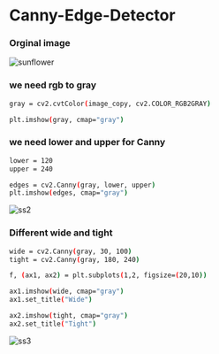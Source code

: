 # Canny-Edge-Detector

### Orginal image
![sunflower](https://user-images.githubusercontent.com/47830409/63924154-7293e400-ca50-11e9-854a-25f133625d74.jpg)

### we need rgb to gray
```sh
gray = cv2.cvtColor(image_copy, cv2.COLOR_RGB2GRAY)

plt.imshow(gray, cmap="gray")
```
### we need lower and upper for Canny
```sh
lower = 120
upper = 240

edges = cv2.Canny(gray, lower, upper)
plt.imshow(edges, cmap="gray")
```

![ss2](https://user-images.githubusercontent.com/47830409/63924662-50e72c80-ca51-11e9-9fb4-fdf22b3e74a0.PNG)

### Different wide and tight
```sh
wide = cv2.Canny(gray, 30, 100)
tight = cv2.Canny(gray, 180, 240)

f, (ax1, ax2) = plt.subplots(1,2, figsize=(20,10))

ax1.imshow(wide, cmap="gray")
ax1.set_title("Wide")

ax2.imshow(tight, cmap="gray")
ax2.set_title("Tight")
```

![ss3](https://user-images.githubusercontent.com/47830409/63924688-6197a280-ca51-11e9-80cb-595da20ce6ef.PNG)
